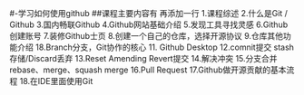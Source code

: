 #-学习如何使用github
##课程主要内容有
再添加一行
1.课程综述
2.什么是Git / Github
3.国内畅联Github
4.Github网站基础介绍
5.发现工具寻找灵感
6.Github创建账号
7.装修Github士页
8.创建一个自己的仓库，选择开源协议
9.仓库其他功能介绍
18.Branch分支，Git协作的核心
11. Github Desktop
12.comnit提交 stash存储/Discard丢弃
13.Reset Amending Revert提交
14.解决冲突
15.分支合并 rebase、merge、squash merge
16.Pull Request
17.Github做开源贡献的基本流程
18.在IDE里面使用Git
